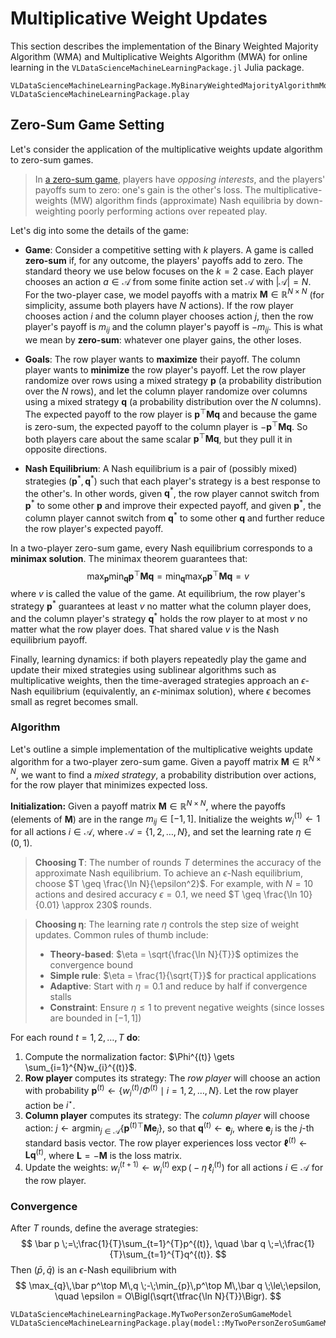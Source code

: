 # Multiplicative Weight Updates
This section describes the implementation of the Binary Weighted Majority Algorithm (WMA) and Multiplicative Weights Algorithm (MWA) for online learning in the `VLDataScienceMachineLearningPackage.jl` Julia package.

```@docs
VLDataScienceMachineLearningPackage.MyBinaryWeightedMajorityAlgorithmModel
VLDataScienceMachineLearningPackage.play
```

## Zero-Sum Game Setting
Let's consider the application of the multiplicative weights update algorithm to zero-sum games. 

> In [a zero-sum game](https://en.wikipedia.org/wiki/Zero-sum_game), players have _opposing interests_, and the players' payoffs sum to zero: one's gain is the other's loss. The multiplicative-weights (MW) algorithm finds (approximate) Nash equilibria by down-weighting poorly performing actions over repeated play.

Let's dig into some the details of the game:
* **Game**: Consider a competitive setting with $k$ players. A game is called **zero-sum** if, for any outcome, the players' payoffs add to zero. The standard theory we use below focuses on the $k = 2$ case. Each player chooses an action $a \in \mathcal{A}$ from some finite action set $\mathcal{A}$ with $|\mathcal{A}| = N$. For the two-player case, we model payoffs with a matrix $\mathbf{M} \in \mathbb{R}^{N \times N}$ (for simplicity, assume both players have $N$ actions). If the row player chooses action $i$ and the column player chooses action $j$, then the row player's payoff is $m_{ij}$ and the column player's payoff is $-m_{ij}$. This is what we mean by __zero-sum__: whatever one player gains, the other loses.

* **Goals**: The row player wants to **maximize** their payoff. The column player wants to **minimize** the row player's payoff. Let the row player randomize over rows using a mixed strategy $\mathbf{p}$ (a probability distribution over the $N$ rows), and let the column player randomize over columns using a mixed strategy $\mathbf{q}$ (a probability distribution over the $N$ columns). The expected payoff to the row player is $\mathbf{p}^{\top}\mathbf{M}\mathbf{q}$ and because the game is zero-sum, the expected payoff to the column player is $-\mathbf{p}^{\top}\mathbf{M}\mathbf{q}$. So both players care about the same scalar $\mathbf{p}^{\top}\mathbf{M}\mathbf{q}$, but they pull it in opposite directions.

* **Nash Equilibrium**: A Nash equilibrium is a pair of (possibly mixed) strategies $(\mathbf{p}^*, \mathbf{q}^*)$ such that each player's strategy is a best response to the other's. In other words, given $\mathbf{q}^*$, the row player cannot switch from $\mathbf{p}^*$ to some other $\mathbf{p}$ and improve their expected payoff, and given $\mathbf{p}^*$, the column player cannot switch from $\mathbf{q}^*$ to some other $\mathbf{q}$ and further reduce the row player's expected payoff.

In a two-player zero-sum game, every Nash equilibrium corresponds to a **minimax solution**. The minimax theorem guarantees that:
$$
\max_{\mathbf{p}} \min_{\mathbf{q}} \mathbf{p}^{\top}\mathbf{M}\mathbf{q} = \min_{\mathbf{q}} \max_{\mathbf{p}} \mathbf{p}^{\top}\mathbf{M}\mathbf{q} = v
$$
where $v$ is called the value of the game. At equilibrium, the row player's strategy $\mathbf{p}^*$ guarantees at least $v$ no matter what the column player does, and the column player's strategy $\mathbf{q}^*$ holds the row player to at most $v$ no matter what the row player does. That shared value $v$ is the Nash equilibrium payoff.
  
Finally, learning dynamics: if both players repeatedly play the game and update their mixed strategies using sublinear algorithms such as multiplicative weights, then the time-averaged strategies approach an $\epsilon$-Nash equilibrium (equivalently, an $\epsilon$-minimax solution), where $\epsilon$ becomes small as regret becomes small.


### Algorithm
Let's outline a simple implementation of the multiplicative weights update algorithm for a two-player zero-sum game. Given a payoff matrix $\mathbf{M}\in\mathbb{R}^{N\times{N}}$, we want to find a _mixed strategy_, a probability distribution over actions, for the row player that minimizes expected loss.

__Initialization:__ Given a payoff matrix $\mathbf{M}\in\mathbb{R}^{N\times{N}}$, where the payoffs (elements of $\mathbf{M}$) are in the range $m_{ij}\in[-1, 1]$. 
Initialize the weights $w_{i}^{(1)} \gets 1$ for all actions $i\in\mathcal{A}$, where $\mathcal{A} = \{1,2,\dots,N\}$, and set the learning rate $\eta\in(0,1)$.

> __Choosing T__: The number of rounds $T$ determines the accuracy of the approximate Nash equilibrium. To achieve an $\epsilon$-Nash equilibrium, choose $T \geq \frac{\ln N}{\epsilon^2}$. For example, with $N=10$ actions and desired accuracy $\epsilon=0.1$, we need $T \geq \frac{\ln 10}{0.01} \approx 230$ rounds.

> __Choosing η__: The learning rate $\eta$ controls the step size of weight updates. Common rules of thumb include:
> - __Theory-based__: $\eta = \sqrt{\frac{\ln N}{T}}$ optimizes the convergence bound
> - __Simple rule__: $\eta = \frac{1}{\sqrt{T}}$ for practical applications  
> - __Adaptive__: Start with $\eta = 0.1$ and reduce by half if convergence stalls
> - __Constraint__: Ensure $\eta \leq 1$ to prevent negative weights (since losses are bounded in $[-1,1]$)

For each round $t=1,2,\dots,T$ __do__:
1. Compute the normalization factor: $\Phi^{(t)} \gets \sum_{i=1}^{N}w_{i}^{(t)}$.
1. __Row player__ computes its strategy: The _row player_ will choose an action with probability $\mathbf{p}^{(t)} \gets \left\{w_{i}^{(t)}/\Phi^{(t)} \mid i = 1,2,\dots,N\right\}$. Let the row player action be $i^{\star}$.
2. __Column player__ computes its strategy: The _column player_ will choose action: $j\gets \text{arg}\min_{j\in\mathcal{A}}\left\{\mathbf{p}^{(t)\top}\mathbf{M}\mathbf{e}_{j}\right\}$, so that $\mathbf{q}^{(t)} \gets \mathbf{e}_{j}$, where $\mathbf{e}_{j}$ is the $j$-th standard basis vector. The row player experiences loss vector $\boldsymbol{\ell}^{(t)} \gets \mathbf{L}\mathbf{q}^{(t)}$, where $\mathbf{L} = -\mathbf{M}$ is the loss matrix.
3. Update the weights: $w_i^{(t+1)} \gets w_i^{(t)}\;\exp\bigl(-\eta\,\ell_i^{(t)}\bigr)$ for all actions $i\in\mathcal{A}$ for the row player.

### Convergence
After $T$ rounds, define the average strategies:  
$$
\bar p \;=\;\frac{1}{T}\sum_{t=1}^{T}p^{(t)}, 
\quad
\bar q \;=\;\frac{1}{T}\sum_{t=1}^{T}q^{(t)}.
$$
Then $(\bar p,\bar q)$ is an $\epsilon$-Nash equilibrium with
$$
  \max_{q}\,\bar p^\top M\,q
  \;-\;\min_{p}\,p^\top M\,\bar q
  \;\le\;\epsilon,
  \quad
  \epsilon = O\Bigl(\sqrt{\tfrac{\ln N}{T}}\Bigr).
$$

```@docs
VLDataScienceMachineLearningPackage.MyTwoPersonZeroSumGameModel
VLDataScienceMachineLearningPackage.play(model::MyTwoPersonZeroSumGameModel)
```